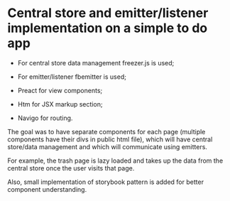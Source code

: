 # Central store and emitter/listener implementation on a simple to do app

- For central store data management freezer.js is used;

- For emitter/listener fbemitter is used;

- Preact for view components;

- Htm for JSX markup section;

- Navigo for routing.

The goal was to have separate components for each page (multiple components have their divs in public html file), which will have central store/data management and which will communicate using emitters.

For example, the trash page is lazy loaded and takes up the data from the central store once the user visits that page.

Also, small implementation of storybook pattern is added for better component understanding.
